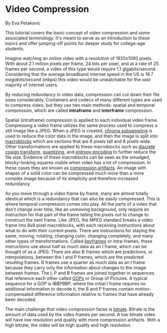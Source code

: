 # Video Compression 
By Eva Petakovic

This tutorial covers the basic concept of video compression and some associated terminology. It's meant to serve as an introduction to these topics and offer jumping-off points for deeper study for college-age students.



Imagine watching an online video with a resolution of 1920x1080 pixels. With about 2.1 million pixels per frame, 24 bits per pixel, and at a rate of 25 frames per second, a video of this type would require 1.1 gigabits/second. Considering that the average broadband internet speed in the US is 18.7 *megabits*/second (mbps) this video would be unwatchable for the vast majority of internet users.


By reducing redundancy in video data, compression can cut down their file sizes considerably. Containers and codecs of many different types are used to compress video, but they use two main methods: spatial and temporal compression, which are called **intraframe** and **interframe** compression. 


Spatial (intraframe) compression is applied to each individual video frame. Compressing a video frame utilizes the same process used to compress a still image like a JPEG. When a JPEG is created, [chroma subsampling](https://en.wikipedia.org/wiki/Chroma_subsampling) is used to reduce the color data in the image, and then the image is split into [macroblocks](https://en.wikipedia.org/wiki/Macroblock) which are sections that are 8 pixels tall and 8 pixels wide. Other transformations are applied to these macroblocks such as [discrete cosign transform](https://en.wikipedia.org/wiki/Discrete_cosine_transform), [quantizing](https://en.wikipedia.org/wiki/Quantization), and [entropy encoding](https://en.wikipedia.org/wiki/Entropy_encoding) to further reduce the file size. Evidence of these macroblocks can be seen as the smudged, blocky-looking squares visible when video has a lot of compression. In these cases they are known as [compression artifacts](https://en.wikipedia.org/wiki/Compression_artifact). An image with shapes of a solid color can be compressed much more than a more complex image because of its simplicity and therefore increased redundancy. 

As you move through a video frame by frame, many are almost totally identical which is a redundancy that can also be easily compressed. This is where temporal compression comes into play. All the parts of a video that don't change over time, like an unmoving background, only require an instruction for that part of the frame telling the pixels not to change to construct the next frame. Like JPEG, the MPEG standard breaks a video frame into 8x8 pixel macroblocks, with each receiving instructions about what to do with their current pixels. There are instructions for staying the same, moving, rotating, changing color, changing completely, and many other types of transformations. Called [keyframes](https://en.wikipedia.org/wiki/Key_frame#Video_compression) or intra-frames, these instructions use about half as much data as an I frame, which can be thought of as a JPEG. There are also B frames which are predictions, or interpolations, between the I and P frames, which are the predicted resulting frames. B frames use a quarter as much data as an I frame because they carry only the information about changes to the image between frames. The I, P and B frames are joined together in sequences that reference each other called [GOPs](https://en.wikipedia.org/wiki/Group_of_pictures) or Group of Pictures. A typical sequence for a GOP is IBBPBBP, where the initial I frame requires no additional information to decode it, the B and P frames contain motion-compensated difference information relative to frames that have already been decoded.

The main challenge that video compression faces is [bitrate](https://en.wikipedia.org/wiki/Bit_rate). Bitrate is the amount of data used by the video frames per second. A low bitrate video will have low resolution and quality with more compression artifacts. With a high bitrate, the video will be high quality and high resolution. 




